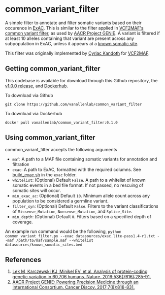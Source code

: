 # common_variant_filter
A simple filter to annotate and filter somatic variants based on their occurence in [ExAC](http://exac.broadinstitute.org/). This is similar to the filter applied in [VCF2MAF's common variant filter](https://github.com/mskcc/vcf2maf/blob/master/docs/vep_maf_readme.txt), as used by [AACR Project GENIE](http://cancerdiscovery.aacrjournals.org/content/7/8/818). A variant is filtered if at least 10 alleles containing that variant are present across any subpopulation in ExAC, unless it appears at a [known somatic site](https://github.com/mskcc/vcf2maf/blob/v1.6.12/data/known_somatic_sites.bed). 

This filter was originally implemented by [Cyriac Kandoth](https://github.com/ckandoth) for [VCF2MAF](https://github.com/mskcc/vcf2maf). 

## Getting common_variant_filter
This codebase is available for download through this Github repository, the [v1.0.0 release](https://github.com/vanallenlab/phial/releases), and [Dockerhub](https://hub.docker.com/r/vanallenlab/phial/).

To download via Github
```
git clone https://github.com/vanallenlab/common_variant_filter
```

To download via Dockerhub
```
docker pull vanallenlab/common_variant_filter:0.1.0
```

## Using common_variant_filter
common_variant_filter accepts the following arguments
- `maf`: A path to a MAF file containing somatic variants for annotation and filtration
- `exac`: A path to ExAC, formatted with the required columns. See [build_exac.sh]() in the `exac` folder. 
- `whitelist`: (Optional) Default `False`. A path to a whitelist of known somatic events in a bed file format. If not passed, no rescuing of somatic sites will occur.
- `min_exac_ac`: (Optional) Default `10`. Minimum allele count across any population to be considered a germline variant. 
- `filter_syn`: (Optional) Default `False`. Filters to the variant classifications of `Missense_Mutation`, `Nonsense_Mutation`, and `Splice_Site`. 
- `min_depth`: (Optional) Default `0`. Filters based on a specified depth of coverage. 

An example run command would be the following,
`python common_variant_filter.py --exac datasources/exac.lite-pass1.4-r1.txt --maf /path/to/maf/sample.maf --whitelist datasources/known_somatic_sites.bed` 

## References
1. [Lek M, Karczewski KJ, Minikel EV, et al. Analysis of protein-coding genetic variation in 60,706 humans. Nature. 2016;536(7616):285-91.](https://www.nature.com/articles/nature19057)
2. [AACR Project GENIE: Powering Precision Medicine through an International Consortium. Cancer Discov. 2017;7(8):818-831.](http://cancerdiscovery.aacrjournals.org/content/7/8/818)
